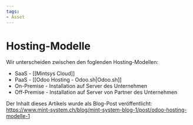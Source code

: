 ```yaml
---
tags:
- Asset
---
```

# Hosting-Modelle
Wir unterscheiden zwischen den foglenden Hosting-Modellen:

* SaaS - [[Mintsys Cloud]]
* PaaS - [[Odoo Hosting - Odoo.sh|Odoo.sh]]
* On-Premise - Installation auf Server des Unternehmen
* Off-Premise - Installation auf Server von Partner des Unternehmen

Der Inhalt dieses Artikels wurde als Blog-Post veröffentlicht: <https://www.mint-system.ch/blog/mint-system-blog-1/post/odoo-hosting-modelle-1>
